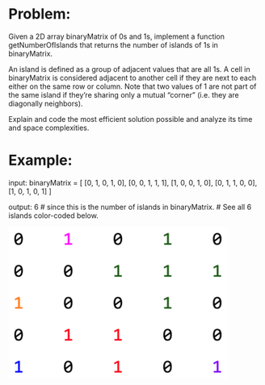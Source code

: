 # Problem:

Given a 2D array binaryMatrix of 0s and 1s, implement a function getNumberOfIslands that returns the number of islands of 1s in binaryMatrix.

An island is defined as a group of adjacent values that are all 1s. A cell in binaryMatrix is considered adjacent to another cell if they are next to each either on the same row or column. Note that two values of 1 are not part of the same island if they’re sharing only a mutual “corner” (i.e. they are diagonally neighbors).

Explain and code the most efficient solution possible and analyze its time and space complexities.

# Example:

input: binaryMatrix =
[ [0, 1, 0, 1, 0],
[0, 0, 1, 1, 1],
[1, 0, 0, 1, 0],
[0, 1, 1, 0, 0],
[1, 0, 1, 0, 1] ]

output: 6 # since this is the number of islands in binaryMatrix. # See all 6 islands color-coded below.

![](https://github.com/thomaszhangg/PrampAlgos/blob/master/Island%20Count/example.png)
